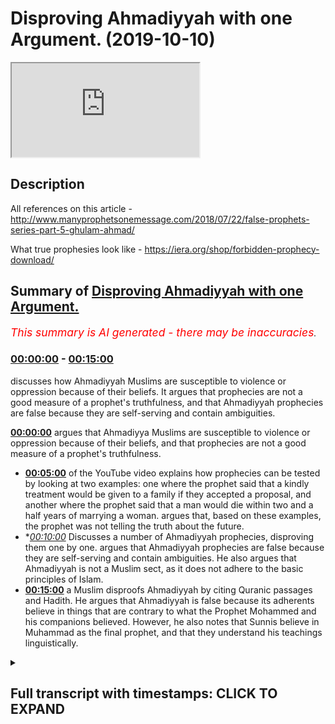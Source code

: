 # Disproving Ahmadiyyah with one Argument. (2019-10-10)

<iframe loading='lazy' src='https://www.youtube.com/embed/tFXReth0BEM'></iframe>

## Description

All references on this article  - http://www.manyprophetsonemessage.com/2018/07/22/false-prophets-series-part-5-ghulam-ahmad/

What true prophesies look like - https://iera.org/shop/forbidden-prophecy-download/

## Summary of [Disproving Ahmadiyyah with one Argument.](https://www.youtube.com/watch?v=tFXReth0BEM)


*<span style="color:red; font-size:125%">This summary is AI generated - there may be inaccuracies</span>. [](/)*

### [00:00:00](https://www.youtube.com/watch?v=tFXReth0BEM&t=0) - [00:15:00](https://www.youtube.com/watch?v=tFXReth0BEM&t=900)

 discusses how Ahmadiyyah Muslims are susceptible to violence or oppression because of their beliefs. It argues that prophecies are not a good measure of a prophet's truthfulness, and that Ahmadiyyah prophecies are false because they are self-serving and contain ambiguities.

**[00:00:00](https://www.youtube.com/watch?v=tFXReth0BEM&t=0)**  argues that Ahmadiyya Muslims are susceptible to violence or oppression because of their beliefs, and that prophecies are not a good measure of a prophet's truthfulness.
* **[00:05:00](https://www.youtube.com/watch?v=tFXReth0BEM&t=300)** of the YouTube video explains how prophecies can be tested by looking at two examples: one where the prophet said that a kindly treatment would be given to a family if they accepted a proposal, and another where the prophet said that a man would die within two and a half years of marrying a woman. argues that, based on these examples, the prophet was not telling the truth about the future.
* **[00:10:00](https://www.youtube.com/watch?v=tFXReth0BEM&t=600)* Discusses a number of Ahmadiyyah prophecies, disproving them one by one. argues that Ahmadiyyah prophecies are false because they are self-serving and contain ambiguities. He also argues that Ahmadiyyah is not a Muslim sect, as it does not adhere to the basic principles of Islam.
* **[00:15:00](https://www.youtube.com/watch?v=tFXReth0BEM&t=900)**  a Muslim disproofs Ahmadiyyah by citing Quranic passages and Hadith. He argues that Ahmadiyyah is false because its adherents believe in things that are contrary to what the Prophet Mohammed and his companions believed. However, he also notes that Sunnis believe in Muhammad as the final prophet, and that they understand his teachings linguistically.

<details><summary><h2>Full transcript with timestamps: CLICK TO EXPAND</h2></summary>

[0:00:00](https://youtu.be/tFXReth0BEM?t=0) Salam alaikum warahmatullahi what I care  
[0:00:02](https://youtu.be/tFXReth0BEM?t=2) - how are you guys doing and this is a  
[0:00:04](https://youtu.be/tFXReth0BEM?t=4) short video hopefully which is meant to  
[0:00:07](https://youtu.be/tFXReth0BEM?t=7) elucidate our brothers and humanity from  
[0:00:11](https://youtu.be/tFXReth0BEM?t=11) the at midi community of course we  
[0:00:14](https://youtu.be/tFXReth0BEM?t=14) understand that the ahmadiyya community  
[0:00:16](https://youtu.be/tFXReth0BEM?t=16) is a small community of about ten  
[0:00:19](https://youtu.be/tFXReth0BEM?t=19) million people worldwide according to  
[0:00:21](https://youtu.be/tFXReth0BEM?t=21) statistics and then we also understand  
[0:00:23](https://youtu.be/tFXReth0BEM?t=23) that they because of that because of  
[0:00:26](https://youtu.be/tFXReth0BEM?t=26) that may be susceptible to kind of  
[0:00:29](https://youtu.be/tFXReth0BEM?t=29) violence or oppression all these things  
[0:00:31](https://youtu.be/tFXReth0BEM?t=31) Wow so the first thing we should  
[0:00:33](https://youtu.be/tFXReth0BEM?t=33) actually sell by saying is that whenever  
[0:00:36](https://youtu.be/tFXReth0BEM?t=36) you see people who who are susceptible  
[0:00:40](https://youtu.be/tFXReth0BEM?t=40) to those things we should be careful not  
[0:00:42](https://youtu.be/tFXReth0BEM?t=42) to twist you know ideological points of  
[0:00:45](https://youtu.be/tFXReth0BEM?t=45) contention theological points of  
[0:00:47](https://youtu.be/tFXReth0BEM?t=47) contention which I'm going to raise in  
[0:00:48](https://youtu.be/tFXReth0BEM?t=48) fact in this video to religious violence  
[0:00:52](https://youtu.be/tFXReth0BEM?t=52) or oppression or anything like that so  
[0:00:55](https://youtu.be/tFXReth0BEM?t=55) that's that's a disclaimer that I want  
[0:00:56](https://youtu.be/tFXReth0BEM?t=56) to make and just for those who don't  
[0:00:58](https://youtu.be/tFXReth0BEM?t=58) understand who and what the Atman is aa  
[0:01:02](https://youtu.be/tFXReth0BEM?t=62) the admin is are a group of people who  
[0:01:04](https://youtu.be/tFXReth0BEM?t=64) believe in the Quran the veracity of the  
[0:01:06](https://youtu.be/tFXReth0BEM?t=66) Quran and they actually even believe in  
[0:01:09](https://youtu.be/tFXReth0BEM?t=69) the son now the you know the the  
[0:01:11](https://youtu.be/tFXReth0BEM?t=71) literature of the Muslims of the Sunni  
[0:01:14](https://youtu.be/tFXReth0BEM?t=74) Muslims like Bukhari Muslim etc and what  
[0:01:18](https://youtu.be/tFXReth0BEM?t=78) they also believe which is what  
[0:01:19](https://youtu.be/tFXReth0BEM?t=79) separates them from the main body of  
[0:01:21](https://youtu.be/tFXReth0BEM?t=81) Sunni Islam and Shia Islam the fact that  
[0:01:25](https://youtu.be/tFXReth0BEM?t=85) there was a prophet that came after they  
[0:01:26](https://youtu.be/tFXReth0BEM?t=86) call him what I'm Ahmed now this man was  
[0:01:28](https://youtu.be/tFXReth0BEM?t=88) a man who was born 1835 and died in 1908  
[0:01:32](https://youtu.be/tFXReth0BEM?t=92) and was in British occupied India at  
[0:01:36](https://youtu.be/tFXReth0BEM?t=96) that time now I'm not gonna go to  
[0:01:38](https://youtu.be/tFXReth0BEM?t=98) conspiracy theories about him lazing and  
[0:01:40](https://youtu.be/tFXReth0BEM?t=100) conspiring with the British it of course  
[0:01:42](https://youtu.be/tFXReth0BEM?t=102) this is the main stream kind of  
[0:01:44](https://youtu.be/tFXReth0BEM?t=104) narrative within Sunni circles which is  
[0:01:47](https://youtu.be/tFXReth0BEM?t=107) that you know he was conspiring with a  
[0:01:49](https://youtu.be/tFXReth0BEM?t=109) British or he was enacting the British  
[0:01:51](https://youtu.be/tFXReth0BEM?t=111) will in that you know he kind of unquiet  
[0:01:57](https://youtu.be/tFXReth0BEM?t=117) eyes the the obligation of jihad  
[0:02:01](https://youtu.be/tFXReth0BEM?t=121) physical fighting back because the  
[0:02:04](https://youtu.be/tFXReth0BEM?t=124) British at that time they had an agenda  
[0:02:07](https://youtu.be/tFXReth0BEM?t=127) of course to to  
[0:02:11](https://youtu.be/tFXReth0BEM?t=131) do you militarize if you like the  
[0:02:14](https://youtu.be/tFXReth0BEM?t=134) aggressing military elements of the  
[0:02:17](https://youtu.be/tFXReth0BEM?t=137) indian colonial people's that's that's a  
[0:02:21](https://youtu.be/tFXReth0BEM?t=141) conspiracy i will call it or it could be  
[0:02:23](https://youtu.be/tFXReth0BEM?t=143) true  
[0:02:23](https://youtu.be/tFXReth0BEM?t=143) i'm not going into the details of this  
[0:02:25](https://youtu.be/tFXReth0BEM?t=145) now because it's not my area of interest  
[0:02:27](https://youtu.be/tFXReth0BEM?t=147) at this point in time but it's important  
[0:02:30](https://youtu.be/tFXReth0BEM?t=150) just to know what kind of narratives are  
[0:02:32](https://youtu.be/tFXReth0BEM?t=152) out there now here's what I do want to  
[0:02:34](https://youtu.be/tFXReth0BEM?t=154) say what you think is very important how  
[0:02:37](https://youtu.be/tFXReth0BEM?t=157) do we know a profit is a profit this is  
[0:02:39](https://youtu.be/tFXReth0BEM?t=159) a good question  
[0:02:40](https://youtu.be/tFXReth0BEM?t=160) okay how do we know a profit is a profit  
[0:02:41](https://youtu.be/tFXReth0BEM?t=161) now in the Islamic tradition I've  
[0:02:43](https://youtu.be/tFXReth0BEM?t=163) already made the argument that from a  
[0:02:45](https://youtu.be/tFXReth0BEM?t=165) completely textual basis that they  
[0:02:48](https://youtu.be/tFXReth0BEM?t=168) cannot be seen to be any profit that  
[0:02:49](https://youtu.be/tFXReth0BEM?t=169) comes after Prophet Muhammad why because  
[0:02:52](https://youtu.be/tFXReth0BEM?t=172) of the versions of lab where he's  
[0:02:54](https://youtu.be/tFXReth0BEM?t=174) referred to as hot and hot in the  
[0:02:56](https://youtu.be/tFXReth0BEM?t=176) beginning so that he's the scene of the  
[0:03:00](https://youtu.be/tFXReth0BEM?t=180) profits point is also the final prophet  
[0:03:02](https://youtu.be/tFXReth0BEM?t=182) now linguists and professor hoon  
[0:03:04](https://youtu.be/tFXReth0BEM?t=184) exegetes of the Quran through all of  
[0:03:06](https://youtu.be/tFXReth0BEM?t=186) history have said that this means that  
[0:03:08](https://youtu.be/tFXReth0BEM?t=188) he is the final prophet the Prophet  
[0:03:09](https://youtu.be/tFXReth0BEM?t=189) himself said in Buhari  
[0:03:11](https://youtu.be/tFXReth0BEM?t=191) in many different anyway I have in fact  
[0:03:13](https://youtu.be/tFXReth0BEM?t=193) different narrations that let it be  
[0:03:15](https://youtu.be/tFXReth0BEM?t=195) about me there's no prophet afternoon  
[0:03:16](https://youtu.be/tFXReth0BEM?t=196) now this is the strongest argument and  
[0:03:18](https://youtu.be/tFXReth0BEM?t=198) there are many arguments which are  
[0:03:19](https://youtu.be/tFXReth0BEM?t=199) subsidiary to those arguments we shall  
[0:03:21](https://youtu.be/tFXReth0BEM?t=201) meet to show that there cannot be a  
[0:03:24](https://youtu.be/tFXReth0BEM?t=204) prophet after prophet Muhammad from an  
[0:03:26](https://youtu.be/tFXReth0BEM?t=206) Islamic perspective however there's an  
[0:03:28](https://youtu.be/tFXReth0BEM?t=208) argument I want to make today which is a  
[0:03:30](https://youtu.be/tFXReth0BEM?t=210) different kind of argument you see well  
[0:03:32](https://youtu.be/tFXReth0BEM?t=212) I'm with himself who as we've said was  
[0:03:35](https://youtu.be/tFXReth0BEM?t=215) quite modern man in terms of his  
[0:03:36](https://youtu.be/tFXReth0BEM?t=216) political placement  
[0:03:38](https://youtu.be/tFXReth0BEM?t=218) he says the following he says that to  
[0:03:41](https://youtu.be/tFXReth0BEM?t=221) draw to judge my truthfulness or lies  
[0:03:43](https://youtu.be/tFXReth0BEM?t=223) there is no better test than prophesies  
[0:03:46](https://youtu.be/tFXReth0BEM?t=226) and he also said let it be known to the  
[0:03:49](https://youtu.be/tFXReth0BEM?t=229) unbelieving persons that my truthfulness  
[0:03:51](https://youtu.be/tFXReth0BEM?t=231) or false will be judged on my prophecies  
[0:03:53](https://youtu.be/tFXReth0BEM?t=233) there is no other touchstone for it and  
[0:03:56](https://youtu.be/tFXReth0BEM?t=236) of course I'm going to provide an  
[0:03:58](https://youtu.be/tFXReth0BEM?t=238) article with all of the references for  
[0:04:02](https://youtu.be/tFXReth0BEM?t=242) these things that he said so what he's  
[0:04:04](https://youtu.be/tFXReth0BEM?t=244) saying is and this is mentioned just  
[0:04:09](https://youtu.be/tFXReth0BEM?t=249) mentioned you know  
[0:04:17](https://youtu.be/tFXReth0BEM?t=257) in Boots where I will show you the  
[0:04:20](https://youtu.be/tFXReth0BEM?t=260) evidences for the references for those  
[0:04:23](https://youtu.be/tFXReth0BEM?t=263) particular quotations I just came as I'm  
[0:04:26](https://youtu.be/tFXReth0BEM?t=266) finding those quotations what I'm gonna  
[0:04:27](https://youtu.be/tFXReth0BEM?t=267) say is that I believe that what a madman  
[0:04:29](https://youtu.be/tFXReth0BEM?t=269) is actually right these points in fact  
[0:04:32](https://youtu.be/tFXReth0BEM?t=272) it is a good point to make that  
[0:04:34](https://youtu.be/tFXReth0BEM?t=274) prophecies are wise required for example  
[0:04:36](https://youtu.be/tFXReth0BEM?t=276) those two things to judge my  
[0:04:38](https://youtu.be/tFXReth0BEM?t=278) truthfulness of lives is no business and  
[0:04:40](https://youtu.be/tFXReth0BEM?t=280) prophecies is mentioned in a book called  
[0:04:42](https://youtu.be/tFXReth0BEM?t=282) rahani Mazzini the volume 19 page 288 is  
[0:04:47](https://youtu.be/tFXReth0BEM?t=287) also let it be known to the unbelieving  
[0:04:49](https://youtu.be/tFXReth0BEM?t=289) persons that my truthfulness or false  
[0:04:51](https://youtu.be/tFXReth0BEM?t=291) winters am uneasy there is no better  
[0:04:53](https://youtu.be/tFXReth0BEM?t=293) touchstone for it is in Amenas he mocked  
[0:04:55](https://youtu.be/tFXReth0BEM?t=295) he Islam page 208 of these references I  
[0:04:59](https://youtu.be/tFXReth0BEM?t=299) will provide in an article which I'm  
[0:05:02](https://youtu.be/tFXReth0BEM?t=302) basing it on this research on now having  
[0:05:05](https://youtu.be/tFXReth0BEM?t=305) said that he's saying basically my  
[0:05:06](https://youtu.be/tFXReth0BEM?t=306) prophecies which is my predictions of  
[0:05:08](https://youtu.be/tFXReth0BEM?t=308) the future this is the touchstone to  
[0:05:11](https://youtu.be/tFXReth0BEM?t=311) know if I'm truthful and I think this is  
[0:05:12](https://youtu.be/tFXReth0BEM?t=312) a very fair test because if someone is  
[0:05:14](https://youtu.be/tFXReth0BEM?t=314) being divinely inspired if someone is  
[0:05:17](https://youtu.be/tFXReth0BEM?t=317) being divinely inspired they should be  
[0:05:19](https://youtu.be/tFXReth0BEM?t=319) in fact yeah telling the truth about the  
[0:05:22](https://youtu.be/tFXReth0BEM?t=322) future because if God is all-knowing he  
[0:05:23](https://youtu.be/tFXReth0BEM?t=323) knows the future as well  
[0:05:24](https://youtu.be/tFXReth0BEM?t=324) very fair enough and that is actually  
[0:05:26](https://youtu.be/tFXReth0BEM?t=326) one of the challenges we as Muslims make  
[0:05:28](https://youtu.be/tFXReth0BEM?t=328) to non-muslims that if the Prophet had  
[0:05:31](https://youtu.be/tFXReth0BEM?t=331) made a prediction of the future that is  
[0:05:33](https://youtu.be/tFXReth0BEM?t=333) time-bound  
[0:05:34](https://youtu.be/tFXReth0BEM?t=334) for example place bound that ship have  
[0:05:38](https://youtu.be/tFXReth0BEM?t=338) materialized and if it can be falsified  
[0:05:39](https://youtu.be/tFXReth0BEM?t=339) this effectively falsify his prophethood  
[0:05:42](https://youtu.be/tFXReth0BEM?t=342) it's a very fair enough test because no  
[0:05:44](https://youtu.be/tFXReth0BEM?t=344) one knows the future for sure now I want  
[0:05:47](https://youtu.be/tFXReth0BEM?t=347) to just introduce you to two prophecies  
[0:05:48](https://youtu.be/tFXReth0BEM?t=348) or two or three prophecies that will I'm  
[0:05:50](https://youtu.be/tFXReth0BEM?t=350) adamant made and we want to look at  
[0:05:51](https://youtu.be/tFXReth0BEM?t=351) these prophecies and see was he telling  
[0:05:53](https://youtu.be/tFXReth0BEM?t=353) the truth or not he says what a madman  
[0:05:57](https://youtu.be/tFXReth0BEM?t=357) says in the following he says it was  
[0:05:59](https://youtu.be/tFXReth0BEM?t=359) revealed to me by the Most High God that  
[0:06:03](https://youtu.be/tFXReth0BEM?t=363) I should seek the hand of Ahmed begs  
[0:06:05](https://youtu.be/tFXReth0BEM?t=365) Eldar eldest daughter and to tell them  
[0:06:08](https://youtu.be/tFXReth0BEM?t=368) that a kindly treatment shall be dealt  
[0:06:11](https://youtu.be/tFXReth0BEM?t=371) to them if they accept the proposal and  
[0:06:13](https://youtu.be/tFXReth0BEM?t=373) that this marriage shall bring to them  
[0:06:15](https://youtu.be/tFXReth0BEM?t=375) blessings and blissful beatitude but if  
[0:06:18](https://youtu.be/tFXReth0BEM?t=378) they should refuse to do so the end of  
[0:06:21](https://youtu.be/tFXReth0BEM?t=381) the girl shall be very sad  
[0:06:23](https://youtu.be/tFXReth0BEM?t=383) and the man who shall marry her shall  
[0:06:26](https://youtu.be/tFXReth0BEM?t=386) die  
[0:06:26](https://youtu.be/tFXReth0BEM?t=386) within two and a half years and her  
[0:06:28](https://youtu.be/tFXReth0BEM?t=388) father within three years from the date  
[0:06:30](https://youtu.be/tFXReth0BEM?t=390) of marriage God the most high will  
[0:06:33](https://youtu.be/tFXReth0BEM?t=393) remove every obstacle in the end bring  
[0:06:36](https://youtu.be/tFXReth0BEM?t=396) her into marriage with me Tocqueville  
[0:06:38](https://youtu.be/tFXReth0BEM?t=398) Allah saying this yeah and turn the  
[0:06:40](https://youtu.be/tFXReth0BEM?t=400) irreligious people into Muslims and  
[0:06:42](https://youtu.be/tFXReth0BEM?t=402) bring to guidance those who have lost  
[0:06:45](https://youtu.be/tFXReth0BEM?t=405) the right path it's very clear what a  
[0:06:49](https://youtu.be/tFXReth0BEM?t=409) madman is saying that he will marry this  
[0:06:51](https://youtu.be/tFXReth0BEM?t=411) woman  
[0:06:52](https://youtu.be/tFXReth0BEM?t=412) whose name is Mohammad II Begum yeah  
[0:06:55](https://youtu.be/tFXReth0BEM?t=415) he's saying that will happen in this  
[0:06:56](https://youtu.be/tFXReth0BEM?t=416) time if this doesn't happen and so on  
[0:06:58](https://youtu.be/tFXReth0BEM?t=418) then we problematic now highs will jump  
[0:07:01](https://youtu.be/tFXReth0BEM?t=421) on this and say well hold on he says  
[0:07:02](https://youtu.be/tFXReth0BEM?t=422) that if the people repent there was a  
[0:07:04](https://youtu.be/tFXReth0BEM?t=424) condition of repentance the family if  
[0:07:06](https://youtu.be/tFXReth0BEM?t=426) the family doesn't repent then all these  
[0:07:08](https://youtu.be/tFXReth0BEM?t=428) things will happen however even after a  
[0:07:11](https://youtu.be/tFXReth0BEM?t=431) family was sending because they got a  
[0:07:13](https://youtu.be/tFXReth0BEM?t=433) little bit worried actually maybe this  
[0:07:14](https://youtu.be/tFXReth0BEM?t=434) guy is telling the truth the family side  
[0:07:16](https://youtu.be/tFXReth0BEM?t=436) writing you know letters of apology to  
[0:07:18](https://youtu.be/tFXReth0BEM?t=438) the two and so on even after that he  
[0:07:22](https://youtu.be/tFXReth0BEM?t=442) reiterated so a company because of  
[0:07:24](https://youtu.be/tFXReth0BEM?t=444) repentance he reiterated the same  
[0:07:26](https://youtu.be/tFXReth0BEM?t=446) message she said even after they  
[0:07:29](https://youtu.be/tFXReth0BEM?t=449) supposedly you know apologized and so on  
[0:07:31](https://youtu.be/tFXReth0BEM?t=451) but the death of Ahmed but beg broke  
[0:07:34](https://youtu.be/tFXReth0BEM?t=454) their backs and this was why they sent  
[0:07:36](https://youtu.be/tFXReth0BEM?t=456) letters of apology and regret so he's  
[0:07:38](https://youtu.be/tFXReth0BEM?t=458) acknowledging that they said assembly is  
[0:07:40](https://youtu.be/tFXReth0BEM?t=460) of a program as they were struck by fear  
[0:07:43](https://youtu.be/tFXReth0BEM?t=463) and terror in their hearts it was  
[0:07:44](https://youtu.be/tFXReth0BEM?t=464) essential that God the Most High  
[0:07:46](https://youtu.be/tFXReth0BEM?t=466) according to his ancient way postponed  
[0:07:48](https://youtu.be/tFXReth0BEM?t=468) the day of punishment to some later time  
[0:07:50](https://youtu.be/tFXReth0BEM?t=470) that is to the time when those people  
[0:07:53](https://youtu.be/tFXReth0BEM?t=473) again turned back fully to another time  
[0:07:56](https://youtu.be/tFXReth0BEM?t=476) of fearing and turning to God is  
[0:07:58](https://youtu.be/tFXReth0BEM?t=478) displayed as proved by the whole of the  
[0:08:00](https://youtu.be/tFXReth0BEM?t=480) Quran but the essence of the prophecy  
[0:08:03](https://youtu.be/tFXReth0BEM?t=483) that this woman will enter into this  
[0:08:05](https://youtu.be/tFXReth0BEM?t=485) marriage with me is an absolute fate  
[0:08:08](https://youtu.be/tFXReth0BEM?t=488) isn't a discovery is an absolute fate  
[0:08:11](https://youtu.be/tFXReth0BEM?t=491) which cannot be averted now this is  
[0:08:14](https://youtu.be/tFXReth0BEM?t=494) clear even after the so-called  
[0:08:16](https://youtu.be/tFXReth0BEM?t=496) repentance and apology so absolute faith  
[0:08:18](https://youtu.be/tFXReth0BEM?t=498) which were which one cannot be averted  
[0:08:20](https://youtu.be/tFXReth0BEM?t=500) he says so after these days when God the  
[0:08:22](https://youtu.be/tFXReth0BEM?t=502) most high sees that these people's  
[0:08:24](https://youtu.be/tFXReth0BEM?t=504) hearts have hardened and that they have  
[0:08:26](https://youtu.be/tFXReth0BEM?t=506) not valued the few days of respite and  
[0:08:29](https://youtu.be/tFXReth0BEM?t=509) relaxation given to them then he will  
[0:08:31](https://youtu.be/tFXReth0BEM?t=511) turn to the fulfillment of the prophecy  
[0:08:33](https://youtu.be/tFXReth0BEM?t=513) of his holy word  
[0:08:35](https://youtu.be/tFXReth0BEM?t=515) so you can't say that because of all the  
[0:08:37](https://youtu.be/tFXReth0BEM?t=517) family repented because here saying he's  
[0:08:38](https://youtu.be/tFXReth0BEM?t=518) definitely she's been definitely to be  
[0:08:39](https://youtu.be/tFXReth0BEM?t=519) married with me what did this happen  
[0:08:45](https://youtu.be/tFXReth0BEM?t=525) was he ever married to Mohamed he bigger  
[0:08:47](https://youtu.be/tFXReth0BEM?t=527) this is the question we have to ask  
[0:08:49](https://youtu.be/tFXReth0BEM?t=529) because this was saying it's absolute  
[0:08:50](https://youtu.be/tFXReth0BEM?t=530) the answer is no he never married her  
[0:08:54](https://youtu.be/tFXReth0BEM?t=534) and there's no evidence like he married  
[0:08:55](https://youtu.be/tFXReth0BEM?t=535) her in fact she got married to another  
[0:08:56](https://youtu.be/tFXReth0BEM?t=536) man now then all those bad things happen  
[0:08:59](https://youtu.be/tFXReth0BEM?t=539) to Mohammed he Begum did you know did  
[0:09:03](https://youtu.be/tFXReth0BEM?t=543) Allah break their backs and so on no  
[0:09:05](https://youtu.be/tFXReth0BEM?t=545) more so the question is how can his  
[0:09:09](https://youtu.be/tFXReth0BEM?t=549) prophecy be wrong if he knows the future  
[0:09:10](https://youtu.be/tFXReth0BEM?t=550) it seems someone may be a critical say  
[0:09:14](https://youtu.be/tFXReth0BEM?t=554) this man really wanted to get married to  
[0:09:15](https://youtu.be/tFXReth0BEM?t=555) this woman was using fear tactics to try  
[0:09:19](https://youtu.be/tFXReth0BEM?t=559) to persuade the woman for marriage but  
[0:09:22](https://youtu.be/tFXReth0BEM?t=562) that never materialized but  
[0:09:24](https://youtu.be/tFXReth0BEM?t=564) unfortunately what that did is it put  
[0:09:26](https://youtu.be/tFXReth0BEM?t=566) the cat in with the pigeons it put the  
[0:09:27](https://youtu.be/tFXReth0BEM?t=567) spanner in with the Woodworks because  
[0:09:29](https://youtu.be/tFXReth0BEM?t=569) now we can say that this is a false  
[0:09:31](https://youtu.be/tFXReth0BEM?t=571) prophecy which effectively you could  
[0:09:34](https://youtu.be/tFXReth0BEM?t=574) argue falsifies his whole claim to  
[0:09:38](https://youtu.be/tFXReth0BEM?t=578) profit so by the way he says this and  
[0:09:42](https://youtu.be/tFXReth0BEM?t=582) I'll give you the references in the  
[0:09:44](https://youtu.be/tFXReth0BEM?t=584) article you can check the other comfort  
[0:09:45](https://youtu.be/tFXReth0BEM?t=585) in the description box  
[0:09:46](https://youtu.be/tFXReth0BEM?t=586) by the way of prophecy the exalted God  
[0:09:49](https://youtu.be/tFXReth0BEM?t=589) revealed him to his number one that  
[0:09:51](https://youtu.be/tFXReth0BEM?t=591) ultimately the elder daughter of Mirza  
[0:09:53](https://youtu.be/tFXReth0BEM?t=593) Ahmed Beck son of menahalim Beck would  
[0:09:57](https://youtu.be/tFXReth0BEM?t=597) be married to me these people will  
[0:09:59](https://youtu.be/tFXReth0BEM?t=599) resort to great hostility and would put  
[0:10:01](https://youtu.be/tFXReth0BEM?t=601) many obstacles in the way but in the end  
[0:10:03](https://youtu.be/tFXReth0BEM?t=603) it would surely take place the exalted  
[0:10:06](https://youtu.be/tFXReth0BEM?t=606) God by all possible means bring her to  
[0:10:08](https://youtu.be/tFXReth0BEM?t=608) me  
[0:10:09](https://youtu.be/tFXReth0BEM?t=609) whether a virgin or a widow and would  
[0:10:11](https://youtu.be/tFXReth0BEM?t=611) remove all impediments and would of  
[0:10:13](https://youtu.be/tFXReth0BEM?t=613) necessity to the Sun and no one will be  
[0:10:17](https://youtu.be/tFXReth0BEM?t=617) able to prevent it yeah if this has been  
[0:10:21](https://youtu.be/tFXReth0BEM?t=621) in the hadith literature of the Salim  
[0:10:24](https://youtu.be/tFXReth0BEM?t=624) that he was saying that this is gonna  
[0:10:26](https://youtu.be/tFXReth0BEM?t=626) happen I'm gonna marry this woman and he  
[0:10:28](https://youtu.be/tFXReth0BEM?t=628) never did it imagine what the Orientals  
[0:10:29](https://youtu.be/tFXReth0BEM?t=629) would be doing they'll be having a field  
[0:10:31](https://youtu.be/tFXReth0BEM?t=631) day with this information now look at  
[0:10:36](https://youtu.be/tFXReth0BEM?t=636) this  
[0:10:36](https://youtu.be/tFXReth0BEM?t=636) in addition to this false prophecy yeah  
[0:10:38](https://youtu.be/tFXReth0BEM?t=638) secondary one he says it is God's  
[0:10:41](https://youtu.be/tFXReth0BEM?t=641) intention this is him again God's  
[0:10:44](https://youtu.be/tFXReth0BEM?t=644) intention that he will bring two ladies  
[0:10:46](https://youtu.be/tFXReth0BEM?t=646) in my wedlock  
[0:10:48](https://youtu.be/tFXReth0BEM?t=648) one will be a virgin and the other a  
[0:10:50](https://youtu.be/tFXReth0BEM?t=650) widow  
[0:10:51](https://youtu.be/tFXReth0BEM?t=651) therefore this inspiration now as  
[0:10:53](https://youtu.be/tFXReth0BEM?t=653) related to the version has been  
[0:10:55](https://youtu.be/tFXReth0BEM?t=655) fulfilled and presented by the grace of  
[0:10:57](https://youtu.be/tFXReth0BEM?t=657) God I have four sons from it this wife  
[0:10:59](https://youtu.be/tFXReth0BEM?t=659) I'm still waiting for the fulfillment of  
[0:11:01](https://youtu.be/tFXReth0BEM?t=661) the inspiration regarding Widow now the  
[0:11:03](https://youtu.be/tFXReth0BEM?t=663) thing is what I'm not married twice most  
[0:11:04](https://youtu.be/tFXReth0BEM?t=664) two versions he married twice before and  
[0:11:07](https://youtu.be/tFXReth0BEM?t=667) he married - harmik Bibi and no strategy  
[0:11:09](https://youtu.be/tFXReth0BEM?t=669) em bigger both of them yes both of them  
[0:11:13](https://youtu.be/tFXReth0BEM?t=673) are virgins now the question is he said  
[0:11:15](https://youtu.be/tFXReth0BEM?t=675) I'm gonna marry a virgin and the widow  
[0:11:16](https://youtu.be/tFXReth0BEM?t=676) so wait a minute we should do it the  
[0:11:19](https://youtu.be/tFXReth0BEM?t=679) other way Widow that he married well  
[0:11:21](https://youtu.be/tFXReth0BEM?t=681) someone can argue well when he married  
[0:11:23](https://youtu.be/tFXReth0BEM?t=683) her she was no longer a virgin okay well  
[0:11:26](https://youtu.be/tFXReth0BEM?t=686) this is the when she outlived him so she  
[0:11:28](https://youtu.be/tFXReth0BEM?t=688) became a widow but doesn't work like  
[0:11:30](https://youtu.be/tFXReth0BEM?t=690) that because he said he'll bring him -  
[0:11:32](https://youtu.be/tFXReth0BEM?t=692) no I - my wedlock eonni  
[0:11:35](https://youtu.be/tFXReth0BEM?t=695) that she was in that state of being a  
[0:11:36](https://youtu.be/tFXReth0BEM?t=696) widow already and then she was brought  
[0:11:39](https://youtu.be/tFXReth0BEM?t=699) to my weblog not that I made her the  
[0:11:41](https://youtu.be/tFXReth0BEM?t=701) widow or because of me she became a  
[0:11:43](https://youtu.be/tFXReth0BEM?t=703) widow Yani  
[0:11:44](https://youtu.be/tFXReth0BEM?t=704) so the two things here are interlinked  
[0:11:46](https://youtu.be/tFXReth0BEM?t=706) false prophecies relating to marriage  
[0:11:48](https://youtu.be/tFXReth0BEM?t=708) and so obviously someone will argue if  
[0:11:51](https://youtu.be/tFXReth0BEM?t=711) there was an oriental census  
[0:11:53](https://youtu.be/tFXReth0BEM?t=713) [Music]  
[0:11:54](https://youtu.be/tFXReth0BEM?t=714) self-serving prophesies because you want  
[0:11:57](https://youtu.be/tFXReth0BEM?t=717) to marry the Orient this will sell us  
[0:11:59](https://youtu.be/tFXReth0BEM?t=719) you want to hear the problem on tomorrow  
[0:12:00](https://youtu.be/tFXReth0BEM?t=720) and therefore you say you're gonna marry  
[0:12:02](https://youtu.be/tFXReth0BEM?t=722) this otherwise break your back to sand  
[0:12:03](https://youtu.be/tFXReth0BEM?t=723) that they would have a field day with  
[0:12:05](https://youtu.be/tFXReth0BEM?t=725) this and that he did not marry and so on  
[0:12:08](https://youtu.be/tFXReth0BEM?t=728) so forth by him  
[0:12:09](https://youtu.be/tFXReth0BEM?t=729) so imagine if it was us as the Sunni  
[0:12:11](https://youtu.be/tFXReth0BEM?t=731) Muslims will be here elated in front of  
[0:12:14](https://youtu.be/tFXReth0BEM?t=734) the international community with such  
[0:12:16](https://youtu.be/tFXReth0BEM?t=736) false prophecies  
[0:12:17](https://youtu.be/tFXReth0BEM?t=737) moreover well I'm Ahmed said I shall die  
[0:12:21](https://youtu.be/tFXReth0BEM?t=741) in Mecca or Medina and the man never  
[0:12:24](https://youtu.be/tFXReth0BEM?t=744) stepped foot in Mecca or Medina what  
[0:12:26](https://youtu.be/tFXReth0BEM?t=746) more do you want  
[0:12:27](https://youtu.be/tFXReth0BEM?t=747) ladies and gentlemen let's read the  
[0:12:29](https://youtu.be/tFXReth0BEM?t=749) whole thing are you taking out of  
[0:12:30](https://youtu.be/tFXReth0BEM?t=750) context  
[0:12:30](https://youtu.be/tFXReth0BEM?t=750) I don't think me brother because you  
[0:12:32](https://youtu.be/tFXReth0BEM?t=752) need you so this I shall die in Mecca  
[0:12:34](https://youtu.be/tFXReth0BEM?t=754) Medina means that before my death I  
[0:12:37](https://youtu.be/tFXReth0BEM?t=757) shall be bestowed victory like that of  
[0:12:39](https://youtu.be/tFXReth0BEM?t=759) madcap listen to this that I should say  
[0:12:41](https://youtu.be/tFXReth0BEM?t=761) that the holy prophet had vanquished his  
[0:12:43](https://youtu.be/tFXReth0BEM?t=763) enemies through them  
[0:12:44](https://youtu.be/tFXReth0BEM?t=764) sensation of majestic signs of Allah so  
[0:12:46](https://youtu.be/tFXReth0BEM?t=766) it will happen now the second meaning is  
[0:12:48](https://youtu.be/tFXReth0BEM?t=768) that before my death I shall bestow the  
[0:12:50](https://youtu.be/tFXReth0BEM?t=770) victory like that of Medina which means  
[0:12:53](https://youtu.be/tFXReth0BEM?t=773) that people's heart will be their own  
[0:12:55](https://youtu.be/tFXReth0BEM?t=775) inclined towards me the phrase God has  
[0:12:59](https://youtu.be/tFXReth0BEM?t=779) decreed I and my messengers shall  
[0:13:01](https://youtu.be/tFXReth0BEM?t=781) prevail points of victory like that was  
[0:13:03](https://youtu.be/tFXReth0BEM?t=783) Mecca and the phrase peace is the word  
[0:13:06](https://youtu.be/tFXReth0BEM?t=786) for my merciful look point to a picture  
[0:13:07](https://youtu.be/tFXReth0BEM?t=787) like that of Medina wait a minute  
[0:13:09](https://youtu.be/tFXReth0BEM?t=789) ten million people in the world which is  
[0:13:10](https://youtu.be/tFXReth0BEM?t=790) the side the size of London as a  
[0:13:12](https://youtu.be/tFXReth0BEM?t=792) religious community what Mecca Medina  
[0:13:14](https://youtu.be/tFXReth0BEM?t=794) I'm sorry to say how can you even  
[0:13:16](https://youtu.be/tFXReth0BEM?t=796) compare the victory of Muhammad's Allah  
[0:13:18](https://youtu.be/tFXReth0BEM?t=798) as something was stretched yeah from  
[0:13:21](https://youtu.be/tFXReth0BEM?t=801) Michelle a calamity never of Arabia from  
[0:13:24](https://youtu.be/tFXReth0BEM?t=804) the east part the worst is the worst  
[0:13:25](https://youtu.be/tFXReth0BEM?t=805) part of the West with such Yanni sorry  
[0:13:29](https://youtu.be/tFXReth0BEM?t=809) to say in significant gains  
[0:13:32](https://youtu.be/tFXReth0BEM?t=812) comparatively from a demographic  
[0:13:33](https://youtu.be/tFXReth0BEM?t=813) perspective of Allah but then those  
[0:13:36](https://youtu.be/tFXReth0BEM?t=816) don't forget hold on I told us the truth  
[0:13:39](https://youtu.be/tFXReth0BEM?t=819) so the Kakadu he spoke the truth  
[0:13:43](https://youtu.be/tFXReth0BEM?t=823) even though in many instances he did not  
[0:13:45](https://youtu.be/tFXReth0BEM?t=825) speak the truth - he said in so saying  
[0:13:48](https://youtu.be/tFXReth0BEM?t=828) he said to judge my truthful missile  
[0:13:51](https://youtu.be/tFXReth0BEM?t=831) lies there is no better test than  
[0:13:52](https://youtu.be/tFXReth0BEM?t=832) prophesies like we use the prophecies  
[0:13:54](https://youtu.be/tFXReth0BEM?t=834) and we come to the conclusion that  
[0:13:56](https://youtu.be/tFXReth0BEM?t=836) actually when you came to predicting the  
[0:13:58](https://youtu.be/tFXReth0BEM?t=838) future you did a miserable job you did  
[0:14:01](https://youtu.be/tFXReth0BEM?t=841) not do the right thing and therefore in  
[0:14:04](https://youtu.be/tFXReth0BEM?t=844) addition to all of those evidences that  
[0:14:07](https://youtu.be/tFXReth0BEM?t=847) point to the fact that problem house our  
[0:14:08](https://youtu.be/tFXReth0BEM?t=848) salah is the final messenger you also  
[0:14:10](https://youtu.be/tFXReth0BEM?t=850) have these clear evidences to the  
[0:14:13](https://youtu.be/tFXReth0BEM?t=853) brothers to the sisters in humanity  
[0:14:15](https://youtu.be/tFXReth0BEM?t=855) there are many brothers and sisters  
[0:14:16](https://youtu.be/tFXReth0BEM?t=856) which claim which clearly show  
[0:14:19](https://youtu.be/tFXReth0BEM?t=859) unequivocally ambiguously that Allah  
[0:14:22](https://youtu.be/tFXReth0BEM?t=862) Muhammad made false prophecies with this  
[0:14:24](https://youtu.be/tFXReth0BEM?t=864) legend gentlemen why I think we have to  
[0:14:26](https://youtu.be/tFXReth0BEM?t=866) be humble and I apologize if I came  
[0:14:29](https://youtu.be/tFXReth0BEM?t=869) across the lip of passion but it's very  
[0:14:30](https://youtu.be/tFXReth0BEM?t=870) important matter if we're gonna yeah me  
[0:14:33](https://youtu.be/tFXReth0BEM?t=873) leave a sort of album I'm going to leave  
[0:14:35](https://youtu.be/tFXReth0BEM?t=875) the bulk of the Muslim  
[0:14:37](https://youtu.be/tFXReth0BEM?t=877) body in their reasoning that remark  
[0:14:39](https://youtu.be/tFXReth0BEM?t=879) system is the final perfect the question  
[0:14:41](https://youtu.be/tFXReth0BEM?t=881) is there has to be some incredibly  
[0:14:43](https://youtu.be/tFXReth0BEM?t=883) strong evidences neither this man show  
[0:14:46](https://youtu.be/tFXReth0BEM?t=886) voilá moment that he had a revelation  
[0:14:49](https://youtu.be/tFXReth0BEM?t=889) from his own words or from the  
[0:14:52](https://youtu.be/tFXReth0BEM?t=892) information that is provided up on  
[0:14:54](https://youtu.be/tFXReth0BEM?t=894) Amazon  
[0:14:55](https://youtu.be/tFXReth0BEM?t=895) we invite the brothers and sisters in a  
[0:14:57](https://youtu.be/tFXReth0BEM?t=897) comedy sect to come to a mainstream  
[0:15:00](https://youtu.be/tFXReth0BEM?t=900) Islam and shot a lot to just go back to  
[0:15:03](https://youtu.be/tFXReth0BEM?t=903) what the Sahaba believed him  
[0:15:04](https://youtu.be/tFXReth0BEM?t=904) feminine women you meant to be for buddy  
[0:15:07](https://youtu.be/tFXReth0BEM?t=907) fellow into a loafer in them at home  
[0:15:08](https://youtu.be/tFXReth0BEM?t=908) Fisher Park if I say ik fecal mobilize  
[0:15:10](https://youtu.be/tFXReth0BEM?t=910) the Quran says if they believe in what  
[0:15:12](https://youtu.be/tFXReth0BEM?t=912) you guys believe in them they're on the  
[0:15:13](https://youtu.be/tFXReth0BEM?t=913) right path and if they go away from that  
[0:15:15](https://youtu.be/tFXReth0BEM?t=915) then they are in France question I just  
[0:15:18](https://youtu.be/tFXReth0BEM?t=918) say to the brothers let's go back to  
[0:15:19](https://youtu.be/tFXReth0BEM?t=919) what the Sahaba said on these matters  
[0:15:20](https://youtu.be/tFXReth0BEM?t=920) let's see what the morph SEO Hyun said  
[0:15:22](https://youtu.be/tFXReth0BEM?t=922) let's see what the exegete said for  
[0:15:24](https://youtu.be/tFXReth0BEM?t=924) hundreds of years was the Prophet  
[0:15:26](https://youtu.be/tFXReth0BEM?t=926) Mohammed the final prophet or not did  
[0:15:28](https://youtu.be/tFXReth0BEM?t=928) they understand it linguistically as  
[0:15:29](https://youtu.be/tFXReth0BEM?t=929) that I think you'll find that they did  
[0:15:32](https://youtu.be/tFXReth0BEM?t=932) please consider Sunni Islam Andrew oh  
[0:15:36](https://youtu.be/tFXReth0BEM?t=936) happy happy happy with open arms  
[0:15:38](https://youtu.be/tFXReth0BEM?t=938) well salam alikum warahmatu allahi learn  
[0:15:40](https://youtu.be/tFXReth0BEM?t=940) it  
</details>